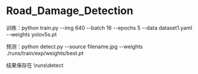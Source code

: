 # Road_Damage_Detection

训练：python train.py --img 640 --batch 16 --epochs 5 --data dataset1.yaml --weights yolov5s.pt

预测：python detect.py --source filename.jpg --weights ./runs/train/exp/weights/best.pt

结果保存在
\runs\detect
